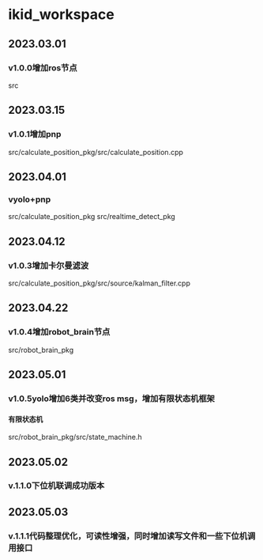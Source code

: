 # ikid_workspace

## 2023.03.01 
### v1.0.0增加ros节点
src

## 2023.03.15 
### v1.0.1增加pnp
src/calculate_position_pkg/src/calculate_position.cpp

## 2023.04.01 
### vyolo+pnp
src/calculate_position_pkg
src/realtime_detect_pkg

## 2023.04.12 
### v1.0.3增加卡尔曼滤波
src/calculate_position_pkg/src/source/kalman_filter.cpp

## 2023.04.22 
### v1.0.4增加robot_brain节点
src/robot_brain_pkg

## 2023.05.01 
### v1.0.5yolo增加6类并改变ros msg，增加有限状态机框架
#### 有限状态机
src/robot_brain_pkg/src/state_machine.h

## 2023.05.02
### v.1.1.0下位机联调成功版本

## 2023.05.03
### v.1.1.1代码整理优化，可读性增强，同时增加读写文件和一些下位机调用接口
